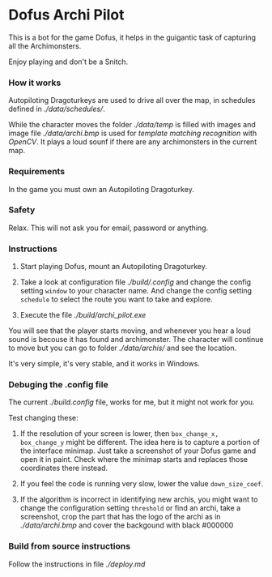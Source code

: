 # Dofus Archi Pilot
This is a bot for the game Dofus, it helps in the guigantic task of capturing all the Archimonsters. 

Enjoy playing and don't be a Snitch. 

### How it works
Autopiloting Dragoturkeys are used to drive all over the map, in schedules defined in *./data/schedules/*. 

While the character moves the folder *./data/temp* is filled with images and image file *./data/archi.bmp* is used for *template matching recognition* with *OpenCV*. It plays a loud sounf if there are any archimonsters in the current map. 


### Requirements
In the game you must own an Autopiloting Dragoturkey. 

### Safety
Relax. This will not ask you for email, password or anything.

### Instructions
1. Start playing Dofus, mount an Autopiloting Dragoturkey. 

2. Take a look at configuration file *./build/.config* and change the config setting ```window``` to your character name. And change the config setting ```schedule``` to select the route you want to take and explore.

3. Execute the file *./build/archi_pilot.exe* 

You will see that the player starts moving, and whenever you hear a loud sound is becouse it has found and archimonster. The character will continue to move but you can go to folder *./data/archis/* and see the location. 

It's very simple, it's very stable, and it works in Windows.

### Debuging the .config file
The current *./build.config* file, works for me, but it might not work for you. 

Test changing these: 

1. If the resolution of your screen is lower, then ``box_change_x, box_change_y`` might be different. The idea here is to capture a portion of the interface minimap. Just take a screenshot of your Dofus game and open it in paint. Check where the minimap starts and replaces those coordinates there instead. 

2. If you feel the code is running very slow, lower the value ```down_size_coef```.

3. If the algorithm is incorrect in identifying new archis, you might want to change the configuration setting ```threshold``` or find an archi, take a screenshot, crop the part that has the logo of the archi as in *./data/archi.bmp* and cover the backgound with black #000000

### Build from source instructions
Follow the instructions in file *./deploy.md*

